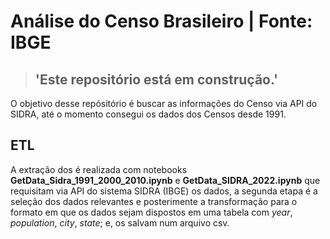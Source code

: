 # Análise do Censo Brasileiro | Fonte: IBGE

> ## 'Este repositório está em construção.'



O objetivo desse repósitório é buscar as informações do Censo via API do SIDRA, até o momento consegui os dados dos Censos desde 1991.

## ETL

A extração dos é realizada com notebooks __GetData_Sidra_1991_2000_2010.ipynb__ e __GetData_SIDRA_2022.ipynb__ que requisitam via API do sistema SIDRA (IBGE) os dados, a segunda etapa é a seleção dos dados relevantes e posterimente a transformação para o formato em que os dados sejam dispostos em uma tabela com *year*, *population*, *city*, *state*; e, os salvam num arquivo csv.


